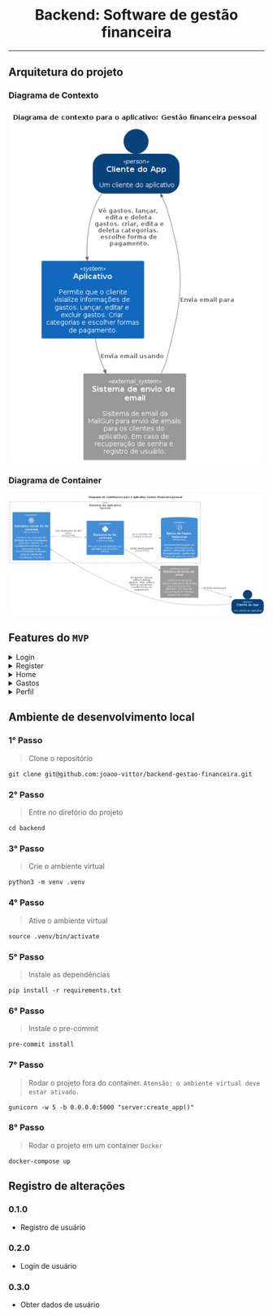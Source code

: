 <div align="center">
  <h1>Backend: Software de gestão financeira</h1>
</div>

----

## Arquitetura do projeto

### Diagrama de Contexto

![diagrama de contexto](out/diagrams/c4_model/level1/Level1.png)


### Diagrama de Container

![diagrama de container](out/diagrams/c4_model/level2/Level2.png)


## Features do `MVP`

<details><summary>Login</summary>
<p>

- Email
- Senha

</p>
</details>


<details><summary>Register</summary>
<p>

- Nome
- Email
- Senha

</p>
</details>


<details><summary>Home</summary>
<p>

- Gráfico pizza por categorias resumo do mês
- Histórico dos último gastos (card)

</p>
</details>


<details><summary>Gastos</summary>

- <details><summary>CRUD gastos</summary>
  <p>

  - Nome*
  - Valor*
  - Categoria*
  - Forma de pagamento*
  - Status*
  - Data
  - Comprovante (Premium)

  </p>
  </details>

- <details><summary>CRUD** categorias</summary>
  <p>

  - Nome
    - Freemium pode cadastra apenas uma categoria
    - Premium sem limites de cadastro

  </p>
  </details>

- <details><summary>CRUD** Forma de pagamento</summary>
  <p>

  - Nome

  </p>
  </details>

- Gasto detalhado
- ** Chumbado de início

</details>

<details><summary>Perfil</summary>
<p>

- CRUD usuário

</p>
</details>

## Ambiente de desenvolvimento local

### 1° Passo

> Clone o repositório

```
git clone git@github.com:joaoo-vittor/backend-gestao-financeira.git
```

### 2° Passo

> Entre no diretório do projeto

```
cd backend
```

### 3° Passo

> Crie o ambiente virtual

```
python3 -m venv .venv
```

### 4° Passo

> Ative o ambiente virtual

```
source .venv/bin/activate
```

### 5° Passo

> Instale as dependências

```
pip install -r requirements.txt
```

### 6° Passo

> Instale o pre-commit

```
pre-commit install
```

### 7° Passo

> Rodar o projeto fora do container. `Atensão: o ambiente virtual deve estar ativado.`

```
gunicorn -w 5 -b 0.0.0.0:5000 "server:create_app()"
```

### 8° Passo

> Rodar o projeto em um container `Docker`

```
docker-compose up
```

## Registro de alterações


### 0.1.0

- Registro de usuário

### 0.2.0

- Login de usuário

### 0.3.0

- Obter dados de usuário
